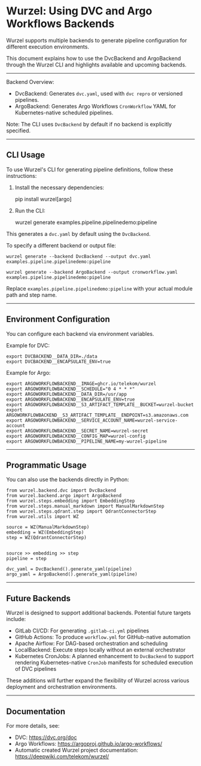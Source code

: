 # Wurzel: Using DVC and Argo Workflows Backends

Wurzel supports multiple backends to generate pipeline configuration for different execution environments.

This document explains how to use the DvcBackend and ArgoBackend through the Wurzel CLI and highlights available and upcoming backends.

---

Backend Overview:

- DvcBackend: Generates `dvc.yaml`, used with `dvc repro` or versioned pipelines.
- ArgoBackend: Generates Argo Workflows `CronWorkflow` YAML for Kubernetes-native scheduled pipelines.

Note: The CLI uses `DvcBackend` by default if no backend is explicitly specified.

---

## CLI Usage

To use Wurzel's CLI for generating pipeline definitions, follow these instructions:

1. Install the necessary dependencies:

    pip install wurzel[argo]

2. Run the CLI:

    wurzel generate examples.pipeline.pipelinedemo:pipeline

This generates a `dvc.yaml` by default using the `DvcBackend`.

To specify a different backend or output file:

    wurzel generate --backend DvcBackend --output dvc.yaml examples.pipeline.pipelinedemo:pipeline

    wurzel generate --backend ArgoBackend --output cronworkflow.yaml examples.pipeline.pipelinedemo:pipeline

Replace `examples.pipeline.pipelinedemo:pipeline` with your actual module path and step name.

---

## Environment Configuration

You can configure each backend via environment variables.

Example for DVC:

    export DVCBACKEND__DATA_DIR=./data
    export DVCBACKEND__ENCAPSULATE_ENV=true

Example for Argo:

    export ARGOWORKFLOWBACKEND__IMAGE=ghcr.io/telekom/wurzel
    export ARGOWORKFLOWBACKEND__SCHEDULE="0 4 * * *"
    export ARGOWORKFLOWBACKEND__DATA_DIR=/usr/app
    export ARGOWORKFLOWBACKEND__ENCAPSULATE_ENV=true
    export ARGOWORKFLOWBACKEND__S3_ARTIFACT_TEMPLATE__BUCKET=wurzel-bucket
    export ARGOWORKFLOWBACKEND__S3_ARTIFACT_TEMPLATE__ENDPOINT=s3.amazonaws.com
    export ARGOWORKFLOWBACKEND__SERVICE_ACCOUNT_NAME=wurzel-service-account
    export ARGOWORKFLOWBACKEND__SECRET_NAME=wurzel-secret
    export ARGOWORKFLOWBACKEND__CONFIG_MAP=wurzel-config
    export ARGOWORKFLOWBACKEND__PIPELINE_NAME=my-wurzel-pipeline

---

## Programmatic Usage

You can also use the backends directly in Python:

    from wurzel.backend.dvc import DvcBackend
    from wurzel.backend.argo import ArgoBackend
    from wurzel.steps.embedding import EmbeddingStep
    from wurzel.steps.manual_markdown import ManualMarkdownStep
    from wurzel.steps.qdrant.step import QdrantConnectorStep
    from wurzel.utils import WZ

    source = WZ(ManualMarkdownStep)
    embedding = WZ(EmbeddingStep)
    step = WZ(QdrantConnectorStep)


    source >> embedding >> step
    pipeline = step

    dvc_yaml = DvcBackend().generate_yaml(pipeline)
    argo_yaml = ArgoBackend().generate_yaml(pipeline)

---

## Future Backends

Wurzel is designed to support additional backends. Potential future targets include:

- GitLab CI/CD: For generating `.gitlab-ci.yml` pipelines
- GitHub Actions: To produce `workflow.yml` for GitHub-native automation
- Apache Airflow: For DAG-based orchestration and scheduling
- LocalBackend: Execute steps locally without an external orchestrator
- Kubernetes CronJobs: A planned enhancement to `DvcBackend` to support rendering Kubernetes-native `CronJob` manifests for scheduled execution of DVC pipelines

These additions will further expand the flexibility of Wurzel across various deployment and orchestration environments.

---

## Documentation

For more details, see:

- DVC: https://dvc.org/doc
- Argo Workflows: https://argoproj.github.io/argo-workflows/
- Automatic created Wurzel project documentation: https://deepwiki.com/telekom/wurzel/

